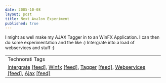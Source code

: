 ```yaml
--- 
date: 2005-10-08
layout: post
title: Next Avalon Experiment
published: true
---
```

I might as well make my AJAX Tagger in to an WinFX Application.  I can then do some experimentation and the like :)  Intergrate into a load of webservices and stuff :)<p /><table class="TechnoratiHead TagHeader">
<tr><td>Technorati Tags</td></tr>
<tr class="Technorati"><td>
<a href="http://www.technorati.com/tag/Intergrate" class="Tag" rel="tag">Intergrate</a> <a href="http://feeds.technorati.com/feed/posts/tag/Intergrate" class="Tag">[feed]</a>, <a href="http://www.technorati.com/tag/Winfx" class="Tag" rel="tag">Winfx</a> <a href="http://feeds.technorati.com/feed/posts/tag/Winfx" class="Tag">[feed]</a>, <a href="http://www.technorati.com/tag/Tagger" class="Tag" rel="tag">Tagger</a> <a href="http://feeds.technorati.com/feed/posts/tag/Tagger" class="Tag">[feed]</a>, <a href="http://www.technorati.com/tag/Webservices" class="Tag" rel="tag">Webservices</a> <a href="http://feeds.technorati.com/feed/posts/tag/Webservices" class="Tag">[feed]</a>, <a href="http://www.technorati.com/tag/Ajax" class="Tag" rel="tag">Ajax</a> <a href="http://feeds.technorati.com/feed/posts/tag/Ajax" class="Tag">[feed]</a>
</td></tr>
</table><div class="blogger-post-footer"><img class="posterous_download_image" src="https://blogger.googleusercontent.com/tracker/8109338-112876478263739363?l=www.kinlan.co.uk%2Findex.html" height="1" alt="" width="1" /></div>
